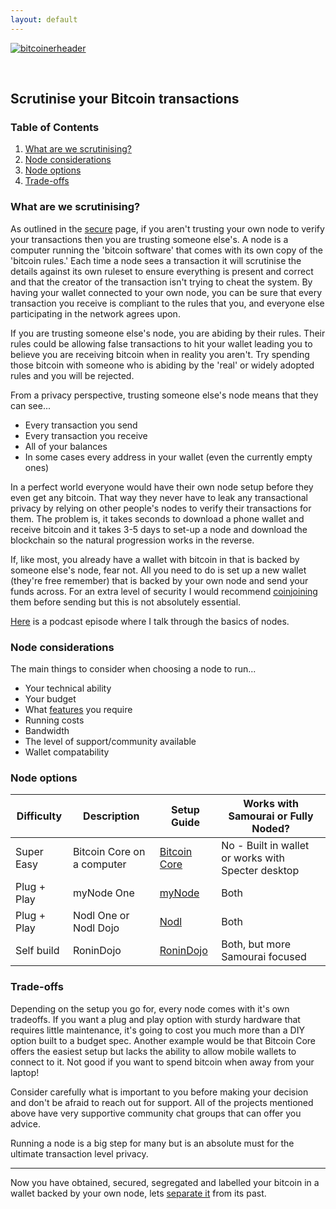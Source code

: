 ```yaml
---
layout: default
---
```


[![bitcoinerheader](https://raw.githubusercontent.com/BitcoinQnA/BitcoinPrivacyGuide/master/assets/images/BPDG.png)](https://bitcoinprivacy.guide)

<br/>

## Scrutinise your Bitcoin transactions

### Table of Contents

1.  [What are we scrutinising?](#what-are-we-scrutinising)
2.  [Node considerations](#node-considerations)
3.  [Node options](#node-options)
4.  [Trade-offs](#trade-offs)


### What are we scrutinising?

As outlined in the [secure](https://bitcoinprivacy.guide/secure.html) page, if you aren't trusting your own node to verify your transactions then you are trusting someone else's. A node is a computer running the 'bitcoin software' that comes with its own copy of the 'bitcoin rules.' Each time a node sees a transaction it will scrutinise the details against its own ruleset to ensure everything is present and correct and that the creator of the transaction isn't trying to cheat the system. By having your wallet connected to your own node, you can be sure that every transaction you receive is compliant to the rules that you, and everyone else participating in the network agrees upon.

If you are trusting someone else's node, you are abiding by their rules. Their rules could be allowing false transactions to hit your wallet leading you to believe you are receiving bitcoin when in reality you aren't. Try spending those bitcoin with someone who is abiding by the 'real' or widely adopted rules and you will be rejected.

From a privacy perspective, trusting someone else's node means that they can see...

* Every transaction you send
* Every transaction you receive 
* All of your balances
* In some cases every address in your wallet (even the currently empty ones)

In a perfect world everyone would have their own node setup before they even get any bitcoin. That way they never have to leak any transactional privacy by relying on other people's nodes to verify their transactions for them. The problem is, it takes seconds to download a phone wallet and receive bitcoin and it takes 3-5 days to set-up a node and download the blockchain so the natural progression works in the reverse.

If, like most, you already have a wallet with bitcoin in that is backed by someone else's node, fear not. All you need to do is set up a new wallet (they're free remember) that is backed by your own node and send your funds across. For an extra level of security I would recommend [coinjoining](https://bitcoinprivacy.guide/separate.html) them before sending but this is not absolutely essential.

[Here](https://www.bit-buy-bit.com/podcast-1/episode/1c6e67f7/ep38-bitcoin-podcast-with-bitcoin-qa-nodes) is a podcast episode where I talk through the basics of nodes.

### Node considerations

The main things to consider when choosing a node to run...

*  Your technical ability
*  Your budget
*  What [features](https://www.bitcoinqna.com/nodecompare) you require
*  Running costs
*  Bandwidth
*  The level of support/community available
*  Wallet compatability


### Node options

| Difficulty    | Description                        | Setup Guide                                                              | Works with Samourai or Fully Noded? |
|---------------|------------------------------------|--------------------------------------------------------------------------|-------------------------------|
| Super Easy  | Bitcoin Core on a computer | [Bitcoin Core](https://bitcoin.org/en/full-node#windows-instructions)  | No - Built in wallet or works with Specter desktop |   
| Plug + Play   | myNode One                         | [myNode](http://mynodebtc.com/guide/getting_started)                     | Both                      |
| Plug + Play   | Nodl One or Nodl Dojo              | [Nodl](https://docs.lightning-solutions.eu/nodl-box/quick-start/getting-started) | Both              |
| Self build    | RoninDojo                          | [RoninDojo](https://wiki.ronindojo.io)                                   | Both, but more Samourai focused             |


### Trade-offs

Depending on the setup you go for, every node comes with it's own tradeoffs. If you want a plug and play option with sturdy hardware that requires little maintenance, it's going to cost you much more than a DIY option built to a budget spec. Another example would be that Bitcoin Core offers the easiest setup but lacks the ability to allow mobile wallets to connect to it. Not good if you want to spend bitcoin when away from your laptop! 

Consider carefully what is important to you before making your decision and don't be afraid to reach out for support. All of the projects mentioned above have very supportive community chat groups that can offer you advice.

Running a node is a big step for many but is an absolute must for the ultimate transaction level privacy. 
  
  ***
  
Now you have obtained, secured, segregated and labelled your bitcoin in a wallet backed by your own node, lets [separate it](https://bitcoinprivacy.guide/separate.html) from its past.
